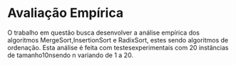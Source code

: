# Avaliação Empírica

O trabalho em questão busca desenvolver a análise empírica dos algoritmos MergeSort,InsertionSort e RadixSort, estes sendo algoritmos de ordenação. Esta análise é feita com testesexperimentais com 20 instâncias de tamanho10nsendo n variando de 1 a 20.
